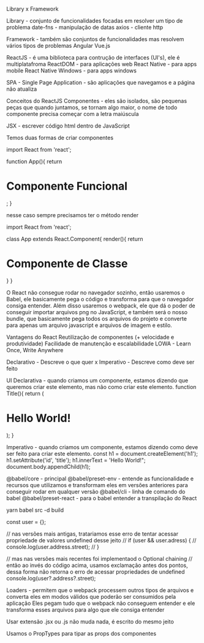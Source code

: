 Library x Framework

Library - conjunto de funcionalidades focadas em resolver um tipo de problema
date-fns - manipulação de datas
axios - cliente http

Framework - também são conjuntos de funcionalidades mas resolvem vários tipos de problemas
Angular
Vue.js

ReactJS - é uma biblioteca para contrução de interfaces (UI's), ele é multiplatafroma
ReactDOM - para aplicações web
React Native - para apps mobile
React Native Windows - para apps windows

SPA - Single Page Application - são aplicações que navegamos e a página não atualiza

Conceitos do ReactJS
Componentes - eles são isolados, são pequenas peças que quando juntamos, se tornam algo maior, o nome de todo componente precisa começar com a letra maiúscula

JSX - escrever código html dentro de JavaScript

Temos duas formas de criar componentes

<!-- Primeira -->

import React from 'react';

function App(){
return <h1>Componente Funcional</h1>;
}

<!-- Segunda -->

nesse caso sempre precisamos ter o método render

import React from 'react';

class App extends React.Component{
render(){
return <h1>Componente de Classe</h1>
}
}

<!-- -------- -->

O React não consegue rodar no navegador sozinho, então usaremos o Babel, ele basicamente pega o código e transforma para que o navegador consiga entender.
Além disso usaremos o webpack, ele que dá o poder de conseguir importar arquivos png no JavaScript, e também será o nosso bundle, que basicamente pega todos os arquivos do projeto e converte para apenas um arquivo javascript e arquivos de imagem e estilo.

Vantagens do React
Reutilização de componentes (+ velocidade e produtividade)
Facilidade de manutenção e escalabilidade
LOWA - Learn Once, Write Anywhere

<!-- -------- -->

Declarativo - Descreve o que quer x Imperativo - Descreve como deve ser feito

UI Declarativa - quando criamos um componente, estamos dizendo que queremos criar este elemento, mas não como criar este elemento.
function Title(){
return (

<h1 id="title">
Hello World!
</h1>
);
}

Imperativo - quando criamos um componente, estamos dizendo como deve ser feito para criar este elemento.
const h1 = document.createElement('h1');
h1.setAttribute('id', 'title');
h1.innerText = 'Hello World!";
document.body.appendChild(h1);

@babel/core - principal
@babel/preset-env - entende as funcionalidade e recursos que utilizamos e transformam eles em versões anteriores para conseguir rodar em qualquer versão
@babel/cli - linha de comando do babel
@babel/preset-react - para o babel entender a transpilação do React

yarn babel src -d build

const user = {};

// nas versões mais antigas, tratariamos esse erro de tentar acessar propriedade de valores undefined desse jeito
// if (user && user.adress) {
// console.log(user.address.street);
// }

// mas nas versões mais recentes foi implementaod o Optional chaining
// então ao invés do código acima, usamos exclamação antes dos pontos, dessa forma não retorna o erro de acessar propriedades de undefined
console.log(user?.address?.street);

<!-- -------- -->

Loaders - permitem que o webpack processem outros tipos de arquivos e converta eles em modos válidos que poderão ser consumidos pela aplicação
Eles pegam tudo que o webpack não conseguem entender e ele transforma esses arquivos para algo que ele consiga entender

Usar extensão .jsx ou .js não muda nada, é escrito do mesmo jeito

<!-- yarn add prop-types -->

Usamos o PropTypes para tipar as props dos componentes
